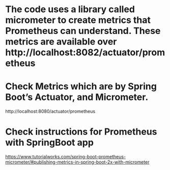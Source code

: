 # The code uses a library called micrometer to create metrics that Prometheus can understand. These metrics are available over http://localhost:8082/actuator/prometheus
# Check Metrics which are by Spring Boot’s Actuator, and Micrometer.
http://localhost:8080/actuator/prometheus

# Check instructions for Prometheus with SpringBoot app
https://www.tutorialworks.com/spring-boot-prometheus-micrometer/#publishing-metrics-in-spring-boot-2x-with-micrometer